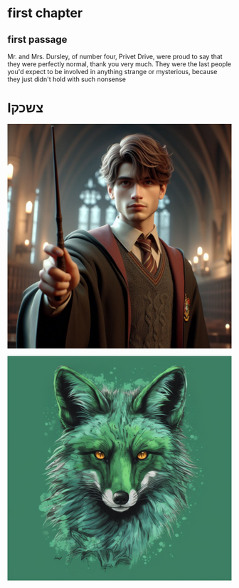 
# first chapter 
## first passage
Mr. and Mrs. Dursley, of number four, Privet Drive, were proud to say that they were perfectly normal, thank you very much. They were the last people you'd expect to be involved in anything strange or mysterious, because they just didn't hold with such nonsense 


# Iצשכק
![alt text](Image/_c1eee2a4-34fe-421c-ad3d-9e91a2a96c88.jpg)

![alt text](Image/ofekrainishiotau_green_fox_8ed928f5-899d-49c6-b219-774d24fafdc8.webp)


